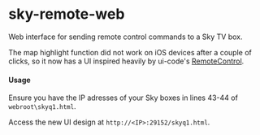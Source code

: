 # sky-remote-web

Web interface for sending remote control commands to a Sky TV box.

The map highlight function did not work on iOS devices after a couple of clicks, so it now has a UI inspired heavily by ui-code's [RemoteControl](https://github.com/ui-code/RemoteControl).

#### Usage

Ensure you have the IP adresses of your Sky boxes in lines 43-44 of `webroot\skyq1.html`.

Access the new UI design at `http://<IP>:29152/skyq1.html`.

